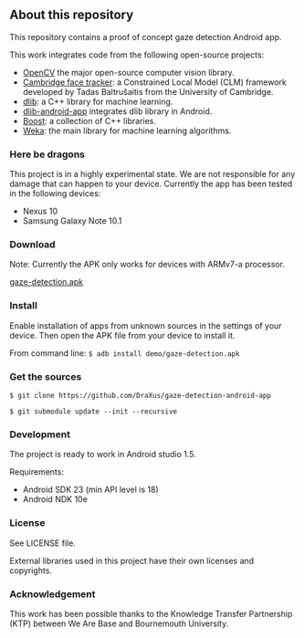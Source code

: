 ## About this repository

This repository contains a proof of concept gaze detection Android app.

This work integrates code from the following open-source projects:
* [OpenCV](https://github.com/Itseez/opencv) the major open-source computer vision library.
* [Cambridge face tracker](https://github.com/TadasBaltrusaitis/CLM-framework): a Constrained Local Model (CLM) framework developed by Tadas Baltrušaitis from the University of Cambridge.
* [dlib](http://dlib.net/): a C++ library for machine learning.
* [dlib-android-app](https://github.com/tzutalin/dlib-android-app) integrates dlib library in Android.
* [Boost](https://github.com/DraXus/Boost-for-Android): a collection of C++ libraries.
* [Weka](https://github.com/rjmarsan/Weka-for-Android): the main library for machine learning algorithms.

### Here be dragons

This project is in a highly experimental state. We are not responsible for any damage that can happen to your device. Currently the app has been tested in the following devices:
* Nexus 10
* Samsung Galaxy Note 10.1

### Download

Note: Currently the APK only works for devices with ARMv7-a processor.

[gaze-detection.apk](demo/gaze-detection.apk)

### Install

Enable installation of apps from unknown sources in the settings of your device. Then open the APK file from your device to install it.

From command line: `$ adb install demo/gaze-detection.apk`

### Get the sources

`$ git clone https://github.com/DraXus/gaze-detection-android-app`

`$ git submodule update --init --recursive`

### Development

The project is ready to work in Android studio 1.5.

Requirements:
* Android SDK 23 (min API level is 18)
* Android NDK 10e

### License

See LICENSE file.

External libraries used in this project have their own licenses and copyrights.

### Acknowledgement

This work has been possible thanks to the Knowledge Transfer Partnership (KTP) between We Are Base and Bournemouth University.
